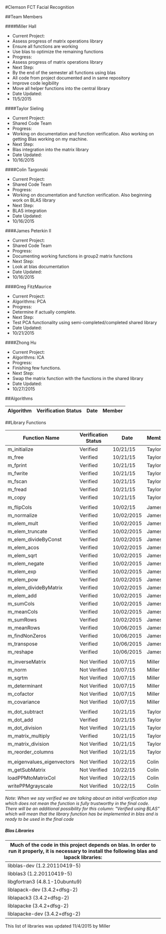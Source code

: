 #Clemson FCT Facial Recognition

##Team Members

####Miller Hall
- Current Project:
 - Assess progress of matrix operations library
 - Ensure all functions are working
 - Use blas to optimize the remaining functions
- Progress:
 - Assess progress of matrix operations library
- Next Step:
 - By the end of the semester all functions using blas
 - All code from project documented and in same repository
 - Improve code legibility
 - Move all helper functions into the central library
- Date Updated:
 - 11/5/2015

####Taylor Sieling
- Current Project:
 - Shared Code Team
- Progress:
 - Working on documentation and function verification. Also working on getting Blas working on my machine.
- Next Step:
 - Blas integration into the matrix library
- Date Updated:
 - 10/16/2015

####Colin Targonski
- Current Project:
 - Shared Code Team
- Progress:
 - Working on documentation and function verification. Also beginning work on BLAS library
- Next Step:
 - BLAS integration
- Date Updated:
 - 10/16/2015

####James Peterkin II
- Current Project:
 - Shared Code Team
- Progress:
 - Documenting working functions in group2 matrix functions
- Next Step:
 - Look at blas documentation
- Date Updated:
 - 10/16/2015

####Greg FitzMaurice
- Current Project:
 - Algorithms: PCA
- Progress:
 - Determine if actually complete.
- Next Step:
 - Test PCA functionality using semi-completed/completed shared library
- Date Updated:
 - 10/21/2015

####Zhong Hu
- Current Project:
 - Algorithms: ICA
- Progress:
 - Finishing few functions.
- Next Step:
 - Swap the matrix function with the functions in the shared library
- Date Updated:
 - 10/27/2015


##Algorithms

Algorithm                  | Verification Status        | Date       | Member
---                        | ---                        | ---        | ---

##Library Functions

Function Name              | Verification Status        |  Date      | Member
---                        | ---                        |  ---       | ---
m_initialize               | Verified                   | 10/21/15   | Taylor
m_free                     | Verified                   | 10/21/15   | Taylor
m_fprint                   | Verified                   | 10/21/15   | Taylor
m_fwrite                   | Verified                   | 10/21/15   | Taylor
m_fscan                    | Verified                   | 10/21/15   | Taylor
m_fread                    | Verified                   | 10/21/15   | Taylor
m_copy                     | Verified                   | 10/21/15   | Taylor
                           |                            |            | 
m_flipCols                 | Verified                   | 10/02/15   | James
m_normalize                | Verified                   | 10/02/2015 | James
m_elem_mult                | Verified                   | 10/02/2015 | James
m_elem_truncate            | Verified                   | 10/02/2015 | James
m_elem_divideByConst       | Verified                   | 10/02/2015 | James
m_elem_acos                | Verified                   | 10/02/2015 | James
m_elem_sqrt                | Verified                   | 10/02/2015 | James
m_elem_negate              | Verified                   | 10/02/2015 | James
m_elem_exp                 | Verified                   | 10/02/2015 | James
m_elem_pow                 | Verified                   | 10/02/2015 | James
m_elem_divideByMatrix      | Verified                   | 10/02/2015 | James
m_elem_add                 | Verified                   | 10/02/2015 | James
m_sumCols                  | Verified                   | 10/02/2015 | James
m_meanCols                 | Verified                   | 10/02/2015 | James
m_sumRows                  | Verified                   | 10/02/2015 | James
m_meanRows                 | Verified                   | 10/06/2015 | James
m_findNonZeros             | Verified                   | 10/06/2015 | James
m_transpose                | Verified                   | 10/06/2015 | James
m_reshape                  | Verified                   | 10/06/2015 | James
                           |                            |            |
m_inverseMatrix            | Not Verified               | 10/07/15   | Miller
m_norm                     | Not Verified               | 10/07/15   | Miller
m_sqrtm                    | Not Verified               | 10/07/15   | Miller
m_determinant              | Not Verified               | 10/07/15   | Miller
m_cofactor                 | Not Verified               | 10/07/15   | Miller
m_covariance               | Not Verified               | 10/07/15   | Miller
                           |                            |            |
m_dot_subtract             | Verified                   | 10/21/15   | Taylor
m_dot_add                  | Verified                   | 10/21/15   | Taylor
m_dot_division             | Not Verified               | 10/21/15   | Taylor
m_matrix_multiply          | Verified                   | 10/21/15   | Taylor
m_matrix_division          | Not Verified               | 10/21/15   | Taylor
m_reorder_columns          | Not Verified               | 10/21/15   | Taylor
                           |                            |            |
m_eigenvalues_eigenvectors | Not Verified               | 10/22/15   | Colin
m_getSubMatrix             | Not Verified               | 10/22/15   | Colin
loadPPMtoMatrixCol         | Not Verified               | 10/22/15   | Colin
writePPMgrayscale          | Not Verified               | 10/22/15   | Colin

_Note: When we say verified we are talking about an initial verification step which does not mean the function is fully trustworthy in the final code. There will be an additional possibility for this column: "Verified using BLAS" which will mean that the library function has be implemented in blas and is ready to be used in the final code_

##### Blas Libraries
| Much of the code in this project depends on blas. In order to run it properly, it is necessary to install the following blas and lapack libraries: |
| ---                             |
| libblas-dev (1.2.20110419-5)    |
| libblas3 (1.2.20110419-5)       |
| libgfortran3 (4.8.1-10ubuntu9)  |
| liblapack-dev (3.4.2+dfsg-2)    |
| liblapack3 (3.4.2+dfsg-2)       |
| liblapacke (3.4.2+dfsg-2)       |
| liblapacke-dev (3.4.2+dfsg-2)   |

This list of libraries was updated 11/4/2015 by Miller
